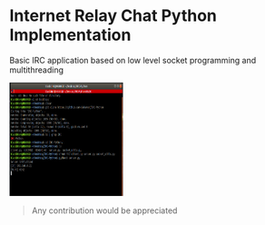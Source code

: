 # Internet Relay Chat Python Implementation 

Basic IRC application based on low level socket programming and multithreading


<img src="./img/0.png" width="200" height="200" />
<img2 src="./img/1.png" width="200" height="200" />


> Any contribution would be appreciated
